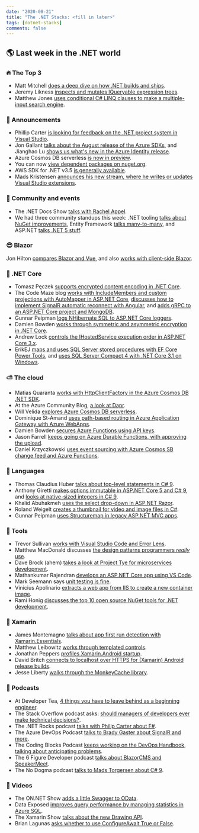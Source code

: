 ```yaml
---
date: "2020-08-21"
title: "The .NET Stacks: <fill in later>"
tags: [dotnet-stacks]
comments: false
---
```


## 🌎 Last week in the .NET world

### 🔥 The Top 3

* Matt Mitchell [does a deep dive on how .NET builds and ships](https://devblogs.microsoft.com/dotnet/a-deep-dive-into-how-net-builds-and-ships/).
* Jeremy Likness [inspects and mutates IQueryable expression trees](https://blog.jeremylikness.com/blog/inspect-and-mutate-iqueryable-expression-trees/).
* Matthew Jones [uses conditional C# LINQ clauses to make a multiple-input search engine](https://exceptionnotfound.net/using-conditional-csharp-linq-clauses-to-make-a-multiple-input-search-engine).

### 📢 Announcements

* Phillip Carter [is looking for feedback on the .NET project system in Visual Studio](https://devblogs.microsoft.com/dotnet/help-us-improve-visual-studio-project-tooling-for-net-core/).
* Jon Gallant [talks about the August release of the Azure SDKs](https://devblogs.microsoft.com/azure-sdk/azure-sdk-release-august-2020/), and Jianghao Lu [shows us what's new in the Azure Identity release](https://devblogs.microsoft.com/azure-sdk/azure-identity-august-2020-ga/).
* Azure Cosmos DB serverless [is now in preview](https://azure.microsoft.com/en-us/updates/serverless-offer-for-azure-cosmos-db-now-in-public-preview/).
* You can now [view dependent packages on nuget.org](https://devblogs.microsoft.com/nuget/view-dependent-packages-on-nuget-org/).
* AWS SDK for .NET v3.5 [is generally available](https://aws.amazon.com/blogs/developer/aws-sdk-for-net-v3-5-now-generally-available).
* Mads Kristensen [announces his new stream, where he writes or updates Visual Studio extensions](https://devblogs.microsoft.com/visualstudio/live-coding-visual-studio-extensions/).

### 📅 Community and events

* The .NET Docs Show [talks with Rachel Appel](https://www.youtube.com/watch?v=d7wtGgaNeS4).
* We had three community standups this week: .NET tooling [talks about NuGet improvements](https://www.youtube.com/watch?v=fijQkqWssn0), Entity Framework [talks many-to-many](https://www.youtube.com/watch?v=W1sxepfIMRM), and ASP.NET [talks .NET 5 stuff](https://www.youtube.com/watch?v=IQLEjj7v4io).

### 😎 Blazor

Jon Hilton [compares Blazor and Vue](https://www.telerik.com/blogs/blazor-vs-vue-web-developers), and also [works with client-side Blazor](https://www.telerik.com/blogs/how-to-work-with-client-side-blazor).

### 🚀 .NET Core

* Tomasz Pęczek [supports encrypted content encoding in .NET Core](https://www.tpeczek.com/2020/08/supporting-encrypted-content-encoding.html).
* The Code Maze blog [works with IncludeMembers and custom projections with AutoMapper in ASP.NET Core](https://code-maze.com/automapper-net-core-custom-projections/), [discusses how to implement SignalR automatic reconnect with Angular](https://code-maze.com/signalr-automatic-reconnect-option/), and [adds gRPC to an ASP.NET Core project and MongoDB](https://code-maze.com/grpc-aspnet-mongodb/).
* Gunnar Peipman [logs NHibernate SQL to ASP.NET Core loggers](https://gunnarpeipman.com/aspnet-core-nhibernate-log-sql/).
* Damien Bowden [works through symmetric and asymmetric encryption in .NET Core](https://damienbod.com/2020/08/19/symmetric-and-asymmetric-encryption-in-net-core/).
* Andrew Lock [controls the IHostedService execution order in ASP.NET Core 3.x](https://andrewlock.net/controlling-ihostedservice-execution-order-in-aspnetcore-3/).
* ErikEJ [maps and uses SQL Server stored procedures with EF Core Power Tools](https://erikej.github.io/efcore/2020/08/10/ef-core-power-tools-stored-procedures.html), and [uses SQL Server Compact 4 with .NET Core 3.1 on Windows](https://erikej.github.io/sqlce/2020/08/17/netcore-sql-compact.html).


### ⛅ The cloud

* Matias Quaranta [works with HttpClientFactory in the Azure Cosmos DB .NET SDK](https://devblogs.microsoft.com/cosmosdb/httpclientfactory-cosmos-db-net-sdk/).
* At the Azure Community Blog, [a look at Dapr](https://techcommunity.microsoft.com/t5/azure-developer-community-blog/dapr-a-small-revolution-in-the-microservices-world/ba-p/1595397).
* Will Velida [explores Azure Cosmos DB serverless](https://dev.to/willvelida/exploring-azure-cosmos-db-serverless-46j3).
* Dominique St-Amand [uses path-based routing in Azure Application Gateway with Azure WebApps](https://www.domstamand.com/path-based-routing-in-azure-application-gateway-with-azure-webapps/).
* Damien Bowden [secures Azure Functions using API keys](https://damienbod.com/2020/08/17/securing-azure-functions-using-api-keys/).
* Jason Farrell [keeps going on Azure Durable Functions, with approving the upload](https://jfarrell.net/2020/08/16/durable-functions-part-3-approve-the-upload/).
* Daniel Krzyczkowski [uses event sourcing with Azure Cosmos SB change feed and Azure Functions](https://daniel-krzyczkowski.github.io/Event-Sourcing-With-Azure-Cosmos-Db-Change-Feed/).

### 📔 Languages

* Thomas Claudius Huber [talks about top-level statements in C# 9](https://www.thomasclaudiushuber.com/2020/08/18/c-9-top-level-statements-or-should-i-say-hey-wheres-the-main-method/).
* Anthony Giretti [makes options immutable in ASP.NET Core 5 and C# 9](https://anthonygiretti.com/2020/08/19/asp-net-core-5-make-your-options-immutable/), and [looks at native-sized integers in C# 9](https://anthonygiretti.com/2020/08/19/introducing-c-9-native-sized-integers/).
* Khalid Abuhakmeh [uses the select drop-down in ASP.NET Razor](https://khalidabuhakmeh.com/use-select-dropdown-in-aspdotnet-razor).
* Roland Weigelt [creates a thumbnail for video and image files in C#](https://weblogs.asp.net/rweigelt/ways-to-create-a-thumbnail-for-video-and-image-files-in-c).
* Gunnar Peipman [uses Structuremap in legacy ASP.NET MVC apps](https://gunnarpeipman.com/aspnet-mvc-structuremap-dependency-injection/).

### 🔧 Tools

* Trevor Sullivan [works with Visual Studio Code and Error Lens](https://trevorsullivan.net/2020/08/19/write-code-faster-using-visual-studio-code-error-lens/).
* Matthew MacDonald discusses [the design patterns programmers *really* use](https://medium.com/young-coder/the-design-patterns-programmers-really-use-c2e7790a900e).
* Dave Brock (ahem) [takes a look at Project Tye for microservices development](https://daveabrock.com/2020/08/19/microservices-with-tye-1).
* Mathankumar Rajendran [develops an ASP.NET Core app using VS Code](https://www.syncfusion.com/blogs/post/how-to-develop-an-asp-net-core-application-using-visual-studio-code.aspx).
* Mark Seemann says [unit testing is fine](https://blog.ploeh.dk/2020/08/17/unit-testing-is-fine/).
* Vinicius Apolinario [extracts a web app from IIS to create a new container image](https://techcommunity.microsoft.com/t5/itops-talk-blog/journey-of-an-app-how-to-extract-a-web-app-from-iis-to-create-a/ba-p/1590189).
* Rami Honig [discusses the top 10 open source NuGet tools for .NET development](https://oz-code.com/blog/net-c-tips/top-10-open-source-nuget-tools-net-development).

### 📱 Xamarin

* James Montemagno [talks about app first run detection with Xamarin.Essentials](https://devblogs.microsoft.com/xamarin/first-run-xamarin-essentials/).
* Matthew Leibowitz [works through templated controls](https://dotnetdevaddict.co.za/2020/08/16/templated-controls-in-xamarin-forms/).
* Jonathan Peppers [profiles Xamarin.Android startup](https://devblogs.microsoft.com/xamarin/performance-xamarin-android-apps/).
* David Britch [connects to localhost over HTTPS for (Xamarin) Android release builds](https://www.davidbritch.com/2020/08/connecting-to-localhost-over-https-for.html).
* Jesse Liberty [walks through the MonkeyCache library](http://jesseliberty.com/2020/08/16/monkeycache-step-by-step).

### 🎤 Podcasts

* At Developer Tea, [4 things you have to leave behind as a beginning engineer](https://developertea.simplecast.com/episodes/4-things-you-have-to-leave-behind-as-a-beginning-engineer-NlYLyLFT).
* The Stack Overflow podcast asks: [should managers of developers ever make technical decisions?](https://the-stack-overflow-podcast.simplecast.com/episodes/should-managers-of-developers-ever-make-technical-decisions-KhG_a_wb).
* The .NET Rocks podcast [talks with Philip Carter about F#](https://www.dotnetrocks.com/default.aspx?ShowNum=1701).
* The Azure DevOps Podcast [talks to Brady Gaster about SignalR and more](http://azuredevopspodcast.clear-measure.com/brady-gaster-on-signalr-and-more-episode-102).
* The Coding Blocks Podcast [keeps working on the DevOps Handbook, talking about anticipating problems](https://www.codingblocks.net/podcast/the-devops-handbook-anticipating-problems/).
* The 6 Figure Developer podcast [talks about BlazorCMS and SpeakerMeet](https://6figuredev.com/podcast/episode-157-blazorcms-speakermeet/).
* The No Dogma podcast [talks to Mads Torgersen about C# 9](https://no-dogma-podcast-301aeb97.simplecast.com/episodes/145-mads-torgersen-c-9-b6PqWza0).

### 🎥 Videos

* The ON.NET Show [adds a little Swagger to OData](https://channel9.msdn.com/Shows/On-NET/Adding-a-little-Swagger-to-OData).
* Data Exposed [improves query performance by managing statistics in Azure SQL](https://channel9.msdn.com/Shows/Data-Exposed/Improve-Query-Performance-by-Managing-Statistics-in-Azure-SQL).
* The Xamarin Show [talks about the new Drawing API](https://www.youtube.com/watch?v=hGrqgir4gqs).
* Brian Lagunas [asks whether to use ConfigureAwait True or False](https://brianlagunas.com/which-do-i-use-configureawait-true-or-false/).

